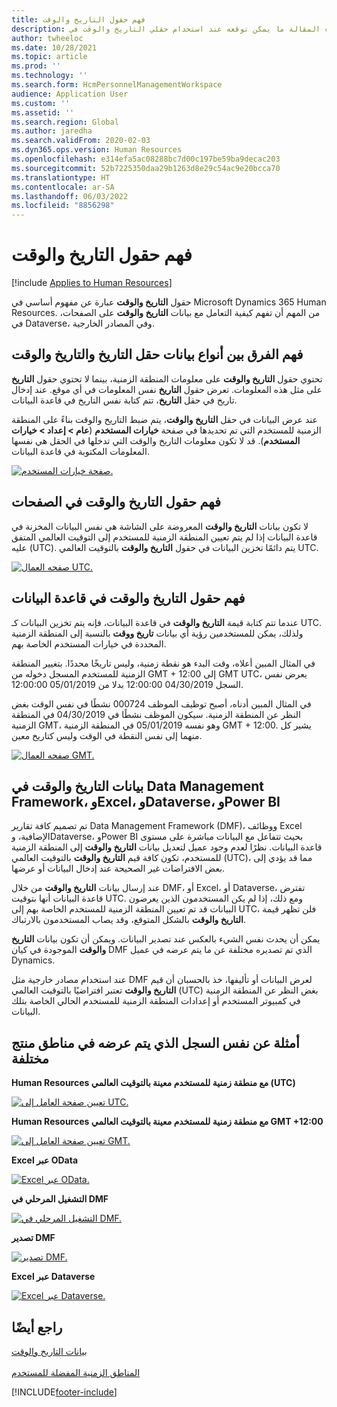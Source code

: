 ```yaml
---
title: فهم حقول التاريخ والوقت
description: توضح هذه المقالة ما يمكن توقعه عند استخدام حقلي التاريخ والوقت في Microsoft Dynamics 365 Human Resources.
author: twheeloc
ms.date: 10/28/2021
ms.topic: article
ms.prod: ''
ms.technology: ''
ms.search.form: HcmPersonnelManagementWorkspace
audience: Application User
ms.custom: ''
ms.assetid: ''
ms.search.region: Global
ms.author: jaredha
ms.search.validFrom: 2020-02-03
ms.dyn365.ops.version: Human Resources
ms.openlocfilehash: e314efa5ac08288bc7d00c197be59ba9decac203
ms.sourcegitcommit: 52b7225350daa29b1263d8e29c54ac9e20bcca70
ms.translationtype: HT
ms.contentlocale: ar-SA
ms.lasthandoff: 06/03/2022
ms.locfileid: "8856298"
---
```

# <a name="understand-date-and-time-fields"></a>فهم حقول التاريخ والوقت

[!include [Applies to Human Resources](../includes/applies-to-hr.md)]



حقول **التاريخ والوقت** عبارة عن مفهوم أساسي في Microsoft Dynamics 365 Human Resources. من المهم أن تفهم كيفية التعامل مع بيانات **التاريخ والوقت** على الصفحات، في Dataverse، وفي المصادر الخارجية.

## <a name="understanding-the-difference-between-date-and-date-and-time-field-data-types"></a>فهم الفرق بين أنواع بيانات حقل التاريخ والتاريخ والوقت

تحتوي حقول **التاريخ والوقت** على معلومات المنطقة الزمنية، بينما لا تحتوي حقول **التاريخ** على مثل هذه المعلومات. تعرض حقول **التاريخ** نفس المعلومات في أي موقع. عند إدخال تاريخ في حقل **التاريخ**، تتم كتابة نفس التاريخ في قاعدة البيانات.

عند عرض البيانات في حقل **التاريخ والوقت**، يتم ضبط التاريخ والوقت بناءً على المنطقة الزمنية للمستخدم التي تم تحديدها في صفحة **خيارات المستخدم** (**عام \> إعداد \> خيارات المستخدم**). قد لا تكون معلومات التاريخ والوقت التي تدخلها في الحقل هي نفسها المعلومات المكتوبة في قاعدة البيانات.

[![صفحة خيارات المستخدم.](./media/Useroptionsform.png)](./media/Useroptionsform.png)

## <a name="understanding-date-and-time-fields-on-pages"></a>فهم حقول التاريخ والوقت في الصفحات 

لا تكون بيانات **التاريخ والوقت** المعروضة على الشاشة هي نفس البيانات المخزنة في قاعدة البيانات إذا لم يتم تعيين المنطقة الزمنية للمستخدم إلى التوقيت العالمي المتفق عليه (UTC). يتم دائمًا تخزين البيانات في حقول **التاريخ والوقت** بالتوقيت العالمي UTC.

[![صفحه العمال UTC.](./media/worker-form.png)](./media/worker-form.png)

## <a name="understand-date-and-time-fields-in-the-database"></a>فهم حقول التاريخ والوقت في قاعدة البيانات 

عندما تتم كتابة قيمة **التاريخ والوقت** في قاعدة البيانات، فإنه يتم تخزين البيانات كـ UTC. ولذلك، يمكن للمستخدمين رؤية أي بيانات **تاريخ ووقت** بالنسبة إلى المنطقة الزمنية المحددة في خيارات المستخدم الخاصة بهم.
 
في المثال المبين أعلاه، وقت البدء هو نقطة زمنية، وليس تاريخًا محددًا. بتغيير المنطقة الزمنية للمستخدم المسجل دخوله من GMT + 12:00 إلى GMT UTC، يعرض نفس السجل 04/30/2019 12:00:00 بدلا من 05/01/2019 12:00:00.

في المثال المبين أدناه، أصبح توظيف الموظف 000724 نشطًا في نفس الوقت بغض النظر عن المنطقة الزمنية. سيكون الموظف نشطًا في 04/30/2019 في المنطقة الزمنية GMT، وهو نفسه 05/01/2019 في المنطقة الزمنية GMT + 12:00. يشير كل منهما إلى نفس النقطة في الوقت وليس كتاريخ معين. 

[![صفحه العمال GMT.](./media/worker-form2.png)](./media/worker-form2.png)

## <a name="date-and-time-data-in-data-management-framework-excel-dataverse-and-power-bi"></a>بيانات التاريخ والوقت في Data Management Framework، وExcel، وDataverse، وPower BI 

تم تصميم كافة تقارير Data Management Framework ‏(DMF)، ووظائف Excel الإضافية، وDataverse، وPower BI بحيث تتفاعل مع البيانات مباشرة على مستوى قاعدة البيانات. نظرًا لعدم وجود عميل لتعديل بيانات **التاريخ والوقت** إلى المنطقة الزمنية للمستخدم، تكون كافة قيم **التاريخ والوقت** بالتوقيت العالمي (UTC)، مما قد يؤدي إلى بعض الافتراضات غير الصحيحة عند إدخال البيانات أو عرضها.
 
عند إرسال بيانات **التاريخ والوقت** من خلال DMF، أو Excel، أو Dataverse، تفترض قاعدة البيانات أنها بتوقيت UTC. ومع ذلك، إذا لم يكن المستخدمون الذين يعرضون البيانات قد تم تعيين المنطقة الزمنية للمستخدم الخاصة بهم إلى UTC، فلن تظهر قيمة **التاريخ والوقت** بالشكل المتوقع، وقد يصاب المستخدمون بالارتباك. 
 
يمكن أن يحدث نفس الشيء بالعكس عند تصدير البيانات. ويمكن أن تكون بيانات **التاريخ والوقت** الموجودة في كيان DMF الذي تم تصديره مختلفة عن ما يتم عرضه في عميل Dynamics. 
 
عند استخدام مصادر خارجية مثل DMF لعرض البيانات أو تأليفها، خذ بالحسبان أن قيم **التاريخ والوقت** تعتبر افتراضيًا بالتوقيت العالمي (UTC) بغض النظر عن المنطقة الزمنية في كمبيوتر المستخدم أو إعدادات المنطقة الزمنية للمستخدم الحالي الخاصة بتلك البيانات. 

## <a name="examples-of-the-same-record-being-displayed-in-different-product-areas"></a>أمثلة عن نفس السجل الذي يتم عرضه في مناطق منتج مختلفة 

**Human Resources مع منطقة زمنية للمستخدم معينة بالتوقيت العالمي (UTC)**

[![تعيين صفحة العامل إلى UTC.](./media/worker-form3.png)](./media/worker-form3.png)

**Human Resources مع منطقة زمنية للمستخدم معينة بالتوقيت العالمي GMT +12:00** 

[![تعيين صفحة العامل إلى GMT.](./media/worker-form4.png)](./media/worker-form4.png)

**Excel عبر OData**

[![Excel عبر OData.](./media/Excelviaodata.png)](./media/Excelviaodata.png)

**التشغيل المرحلي في DMF**

[![التشغيل المرحلي في DMF.](./media/DMFStaging.png)](./media/DMFStaging.png)

**تصدير DMF**

[![تصدير DMF.](./media/DMFExport.png)](./media/DMFExport.png)

**Excel عبر Dataverse**

[![Excel عبر Dataverse.](./media/ExcelCDS.png)](./media/ExcelCDS.png)

## <a name="see-also"></a>راجع أيضًا

[بيانات التاريخ والوقت](/dynamics365/unified-operations/fin-and-ops/organization-administration/date-time-zones)<br></br>
[المناطق الزمنية المفضلة للمستخدم](/dynamics365/unified-operations/fin-and-ops/organization-administration/tasks/set-users-preferred-time-zone) 


[!INCLUDE[footer-include](../includes/footer-banner.md)]
